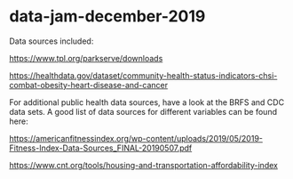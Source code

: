 # data-jam-december-2019

Data sources included:

https://www.tpl.org/parkserve/downloads

https://healthdata.gov/dataset/community-health-status-indicators-chsi-combat-obesity-heart-disease-and-cancer


For additional public health data sources, have a look at the BRFS and CDC data sets. A good list of data sources for different variables can be found here: 

https://americanfitnessindex.org/wp-content/uploads/2019/05/2019-Fitness-Index-Data-Sources_FINAL-20190507.pdf


https://www.cnt.org/tools/housing-and-transportation-affordability-index
